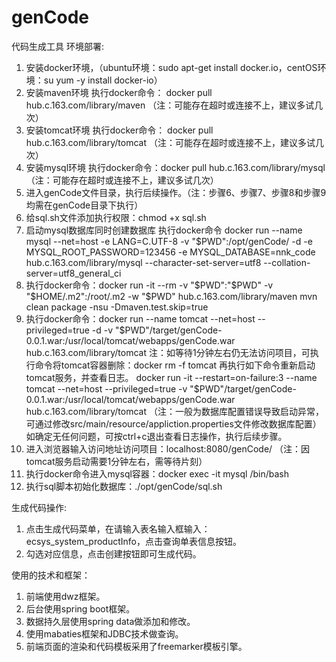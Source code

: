 # genCode
代码生成工具
环境部署:
1. 安装docker环境，（ubuntu环境：sudo apt-get install docker.io，centOS环境：su yum -y install docker-io）
2. 安装maven环境 执行docker命令： docker pull hub.c.163.com/library/maven （注：可能存在超时或连接不上，建议多试几次）
3. 安装tomcat环境 执行docker命令： docker pull hub.c.163.com/library/tomcat （注：可能存在超时或连接不上，建议多试几次）
4. 安装mysql环境 执行docker命令：docker pull hub.c.163.com/library/mysql （注：可能存在超时或连接不上，建议多试几次）
5. 进入genCode文件目录，执行后续操作。（注：步骤6、步骤7、步骤8和步骤9均需在genCode目录下执行）
6. 给sql.sh文件添加执行权限：chmod +x sql.sh
7. 启动mysql数据库同时创建数据库 执行docker命令 docker run --name mysql --net=host -e LANG=C.UTF-8 -v "$PWD":/opt/genCode/ -d -e MYSQL_ROOT_PASSWORD=123456 -e MYSQL_DATABASE=nnk_code hub.c.163.com/library/mysql --character-set-server=utf8 --collation-server=utf8_general_ci
8. 执行docker命令：docker run -it --rm -v "$PWD":"$PWD" -v "$HOME/.m2":/root/.m2 -w "$PWD" hub.c.163.com/library/maven mvn clean package -nsu -Dmaven.test.skip=true
9. 执行docker命令：docker run --name tomcat --net=host --privileged=true -d -v "$PWD"/target/genCode-0.0.1.war:/usr/local/tomcat/webapps/genCode.war hub.c.163.com/library/tomcat
	注：如等待1分钟左右仍无法访问项目，可执行命令将tomcat容器删除：docker rm -f tomcat 再执行如下命令重新启动tomcat服务，并查看日志。
	docker run -it --restart=on-failure:3 --name tomcat --net=host --privileged=true -v "$PWD"/target/genCode-0.0.1.war:/usr/local/tomcat/webapps/genCode.war hub.c.163.com/library/tomcat
	（注：一般为数据库配置错误导致启动异常，可通过修改src/main/resource/appliction.properties文件修改数据库配置）
	如确定无任何问题，可按ctrl+c退出查看日志操作，执行后续步骤。
10. 进入浏览器输入访问地址访问项目：localhost:8080/genCode/ （注：因tomcat服务启动需要1分钟左右，需等待片刻）
11. 执行docker命令进入mysql容器：docker exec -it mysql /bin/bash
12. 执行sql脚本初始化数据库：./opt/genCode/sql.sh

生成代码操作:
1. 点击生成代码菜单，在请输入表名输入框输入：ecsys_system_productInfo，点击查询单表信息按钮。
2. 勾选对应信息，点击创建按钮即可生成代码。



使用的技术和框架：
1. 前端使用dwz框架。
2. 后台使用spring boot框架。
3. 数据持久层使用spring data做添加和修改。
4. 使用mabaties框架和JDBC技术做查询。
5. 前端页面的渲染和代码模板采用了freemarker模板引擎。
